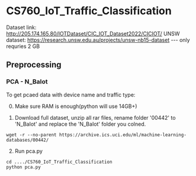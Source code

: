 # CS760_IoT_Traffic_Classification

Dataset link: http://205.174.165.80/IOTDataset/CIC_IOT_Dataset2022/CICIOT/
UNSW dataset: https://research.unsw.edu.au/projects/unsw-nb15-dataset    --- only requries 2 GB 


## Preprocessing

### PCA - N_BaIot

To get pcaed data with device name and traffic type:

0. Make sure RAM is enough(python will use 14GB+)

1. Download full dataset, unzip all rar files, rename folder '00442' to 'N_BaIot' and replace the 'N_BaIot' folder you colned.
```
wget -r --no-parent https://archive.ics.uci.edu/ml/machine-learning-databases/00442/
```

2. Run pca.py
```
cd ..../CS760_IoT_Traffic_Classification
python pca.py
```
